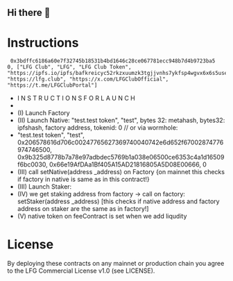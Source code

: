 ## Hi there 👋

# Instructions


     0x3bdffc6186a60e7f32745b18531b4bd1646c28ce067781ecc948b7d4b9723ba5
    0, ["LFG Club", "LFG", "LFG Club Token", "https://ipfs.io/ipfs/bafkreicyc52rkzxuumzk3tgjjvnhs7ykfsp4wgvx6x6s5user6bcsfp3cq", "https://lfg.club", "https://x.com/LFGClubOfficial", "https://t.me/LFGClubPortal"]

* I N S T R U C T I O N S   F O R   L A U N C H
*
* (I) Launch Factory
* (II) Launch Native: "test.test token", "test", bytes 32: metahash, bytes32: ipfshash, factory address, tokenid: 0 // or via wormhole:
* "test.test token", "test", 0x206578616d706c00247765627369740040742e6d652f67002874776974746500, 0x9b325d8778b7a78e97adbdec5769b1a038e06500ce6353c4a1d16509f6bc0030, 0x66e19AfDAa1Bf405A15AD21816805A5D08E00666, 0
* (III) call setNative(address _address) on Factory {on mainnet this checks if factory in native is same as in this contract!}
* (III) Launch Staker: <factory address>
* (IV) we get staking address from factory -> call on factory: setStaker(address _address) [this checks if native address and factory address on staker are the same as in factory!]
* (V) native token on feeContract is set when we add liqudity

# License

By deploying these contracts on any mainnet or production chain you agree
to the LFG Commercial License v1.0 (see LICENSE).

<!--
**lfgclub/lfgclub** is a ✨ _special_ ✨ repository because its `README.md` (this file) appears on your GitHub profile.

Here are some ideas to get you started:

- 🔭 I’m currently working on ...
- 🌱 I’m currently learning ...
- 👯 I’m looking to collaborate on ...
- 🤔 I’m looking for help with ...
- 💬 Ask me about ...
- 📫 How to reach me: ...
- 😄 Pronouns: ...
- ⚡ Fun fact: ...
-->
